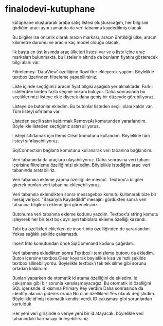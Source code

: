 # finalodevi-kutuphane
<ul>kütüphane oluşturarak araba satış listesi oluşturacağım, her bilgisini girdiğim aracı aynı zamanda da veri tabanına kaydedilmiş olacak.</ul>
<ul>Bu bilgiler ise öncelik olarak aracın markası, aracın üretildiği ülke, aracın kilometre durumu ve aracın kaç model olduğu olacak.</ul>
<ul>İlk başta en üst kısımda araç ülkeleri listesi var ve o liste içine araç markaları bulunmakta. bu listelerin altında da bunların fiyatını gösterecek bilgi alanı var.</ul>
<ul>Filtrelemeyi 'DataView' özelliğine Rowfilter ekleyerek yaptım. Böylelikle textbox üzerinden filtreleme yapabilirsiniz.</ul>
<ul>Liste içinde seçtiğimiz aracın fiyat bilgisi aşağıda yer almaktadır. Farklı listelerden birden fazla seçme imkanı buluyor. Daha sonrasında bu seçtiklerimizi listeye ekle diyerek daha geniş bir düzeyde görebiliyoruz. </ul>
<ul>Listeye de butonlar ekledim. Bu butonlar listeden seçili olanı kaldır var. Tüm listeyi sıfırlama var.</ul>
<ul>Listeden seçili satırı kaldırmak RemoveAt komutundan yararlandım. Böylelikle listeden seçtiğimiz satırı siliyoruz.</ul>
<ul>Listeyi sıfırlamak için Items.Clear komutunu kullandım. Böylelikle tüm listeyi sıfırlayabiliyoruz.</ul>
<ul>SqlConnection bağlantı komutunu kullanarak veri tabanına bağlandım.</ul>
<ul>Veri tabanında da araçlara ulaşabiliyoruz. Daha sonrasına veri tabanı içerisine filtreleme özelliğimizi ekledim. Böylelikle istediğim aracı veri tabanında aratabiliriz. </ul>
<ul>Veri tabanına ekleme yapma özelliği de mevcut. Textbox'a bilgiler girerek bunları veri tabanına ekleyebiliyoruz.</ul>
<ul>Veri tabanına eklendikten sonra messagebox komutu kullanarak bize bir mesaj veriyor. "Başarıyla Kaydedildi" mesajını gördükten sonra veri tabanına bilgilerin eklendiğini göreceksiniz.</ul>
<ul>Butonuma veri tabanına ekleme kodunu yazdım. Textbox'a string komutu işleyerek her bir text box ayrı ayrı tablolara ekleme özelliği kazandı.</ul>
<ul>Tabi bu özellikleri eklerken de insert into özelliğinden de yararlandım. Yoksa sağlıklı şekilde çalışmazdı. </ul>
<ul>Insert Into komutundan önce SqlCommand kodunu çağırdım.</ul>
<ul>Veri tabanına ekledikten sonra Textbox'ı temizleme butonu da ekledim. Buton içersine textbox.Clear koyarak boylelikle kısa ve hızlı şekilde textbox silinebiliyordu. Böylelikle textbox'ı tek tek silme gibi sorunu ortadan kaldırdım.</ul>
<ul>Bunları yaparken de otomatik id atama özelliğini de ekledim. Id cakışması gibi bir sorunla karşılaşmayacağız. Bu otomatik id özelliğini SQL içerisnde id kısmına Primary Key verdim Daha sonrasında da identity alanına giderek orada No olan özellikleri Yes olarak değiştirdim. Böylelikle id'mizi otomatik kendisi verdi. ID çakışması gibi sorunlardan kurtulduk. </ul>
<ul>Her yeni veri girişinde o veriye yeni bir id atayacak. böylelikle veri tabanındaki karmasayı önleyebilirsiniz.</ul>
